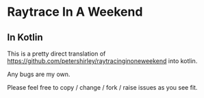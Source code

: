 # Raytrace In A Weekend

## In Kotlin

This is a pretty direct translation of https://github.com/petershirley/raytracinginoneweekend into kotlin.

Any bugs are my own.

Please feel free to copy / change / fork / raise issues as you see fit.

